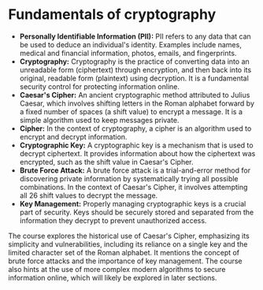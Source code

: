 # Fundamentals of cryptography

- **Personally Identifiable Information (PII):** PII refers to any data that can be used to deduce an individual's identity. Examples include names, medical and financial information, photos, emails, and fingerprints.
- **Cryptography:** Cryptography is the practice of converting data into an unreadable form (ciphertext) through encryption, and then back into its original, readable form (plaintext) using decryption. It is a fundamental security control for protecting information online.
- **Caesar's Cipher:** An ancient cryptographic method attributed to Julius Caesar, which involves shifting letters in the Roman alphabet forward by a fixed number of spaces (a shift value) to encrypt a message. It is a simple algorithm used to keep messages private.
- **Cipher:** In the context of cryptography, a cipher is an algorithm used to encrypt and decrypt information.
- **Cryptographic Key:** A cryptographic key is a mechanism that is used to decrypt ciphertext. It provides information about how the ciphertext was encrypted, such as the shift value in Caesar's Cipher.
- **Brute Force Attack:** A brute force attack is a trial-and-error method for discovering private information by systematically trying all possible combinations. In the context of Caesar's Cipher, it involves attempting all 26 shift values to decrypt the message.
- **Key Management:** Properly managing cryptographic keys is a crucial part of security. Keys should be securely stored and separated from the information they decrypt to prevent unauthorized access.

The course explores the historical use of Caesar's Cipher, emphasizing its simplicity and vulnerabilities, including its reliance on a single key and the limited character set of the Roman alphabet. It mentions the concept of brute force attacks and the importance of key management. The course also hints at the use of more complex modern algorithms to secure information online, which will likely be explored in later sections.